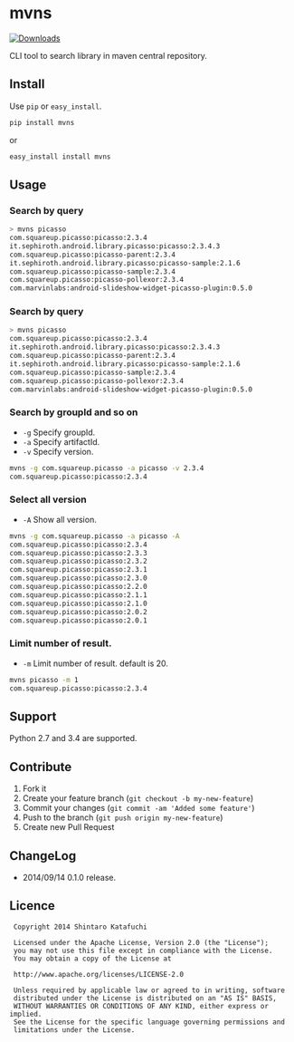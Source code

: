 mvns
====

[![Downloads](https://pypip.in/v/mvns/badge.png)](https://pypi.python.org/pypi/mvns/0.1.0) 

CLI tool to search library in maven central repository.

## Install

Use `pip` or `easy_install`.

```sh
pip install mvns
```

or

```sh
easy_install install mvns
```

## Usage

### Search by query

```sh
> mvns picasso
com.squareup.picasso:picasso:2.3.4
it.sephiroth.android.library.picasso:picasso:2.3.4.3
com.squareup.picasso:picasso-parent:2.3.4
it.sephiroth.android.library.picasso:picasso-sample:2.1.6
com.squareup.picasso:picasso-sample:2.3.4
com.squareup.picasso:picasso-pollexor:2.3.4
com.marvinlabs:android-slideshow-widget-picasso-plugin:0.5.0
```

### Search by query

```sh
> mvns picasso
com.squareup.picasso:picasso:2.3.4
it.sephiroth.android.library.picasso:picasso:2.3.4.3
com.squareup.picasso:picasso-parent:2.3.4
it.sephiroth.android.library.picasso:picasso-sample:2.1.6
com.squareup.picasso:picasso-sample:2.3.4
com.squareup.picasso:picasso-pollexor:2.3.4
com.marvinlabs:android-slideshow-widget-picasso-plugin:0.5.0
```

### Search by groupId and so on

- `-g` Specify groupId.
- `-a` Specify artifactId.
- `-v` Specify version.

```sh
mvns -g com.squareup.picasso -a picasso -v 2.3.4
com.squareup.picasso:picasso:2.3.4
```

### Select all version

- `-A` Show all version. 

```sh
mvns -g com.squareup.picasso -a picasso -A
com.squareup.picasso:picasso:2.3.4
com.squareup.picasso:picasso:2.3.3
com.squareup.picasso:picasso:2.3.2
com.squareup.picasso:picasso:2.3.1
com.squareup.picasso:picasso:2.3.0
com.squareup.picasso:picasso:2.2.0
com.squareup.picasso:picasso:2.1.1
com.squareup.picasso:picasso:2.1.0
com.squareup.picasso:picasso:2.0.2
com.squareup.picasso:picasso:2.0.1
```

### Limit number of result.

- `-m` Limit number of result. default is 20.

```sh
mvns picasso -m 1
com.squareup.picasso:picasso:2.3.4
```

## Support

Python 2.7 and 3.4 are supported.

## Contribute

1. Fork it
2. Create your feature branch (`git checkout -b my-new-feature`)
3. Commit your changes (`git commit -am 'Added some feature'`)
4. Push to the branch (`git push origin my-new-feature`)
5. Create new Pull Request

## ChangeLog

- 2014/09/14 0.1.0 release.

## Licence

```
 Copyright 2014 Shintaro Katafuchi

 Licensed under the Apache License, Version 2.0 (the "License");
 you may not use this file except in compliance with the License.
 You may obtain a copy of the License at

 http://www.apache.org/licenses/LICENSE-2.0

 Unless required by applicable law or agreed to in writing, software
 distributed under the License is distributed on an "AS IS" BASIS,
 WITHOUT WARRANTIES OR CONDITIONS OF ANY KIND, either express or implied.
 See the License for the specific language governing permissions and
 limitations under the License.
```